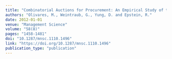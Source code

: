 ```yaml
---
title: "Combinatorial Auctions for Procurement: An Empirical Study of the Chilean School Meals Auction"
authors: "Olivares, M., Weintraub, G., Yung, D. and Epstein, R."
date: 2012-01-01
venue: "Management Science"
volume: "58(8)"
pages: "1458-1481"
doi: "10.1287/mnsc.1110.1496"
link: "https://doi.org/10.1287/mnsc.1110.1496"
publication_type: "publication"
---
```

